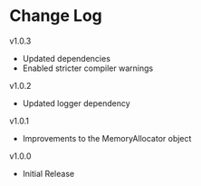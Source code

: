 # Change Log

v1.0.3

- Updated dependencies
- Enabled stricter compiler warnings

v1.0.2

- Updated logger dependency

v1.0.1

- Improvements to the MemoryAllocator object

v1.0.0

- Initial Release
